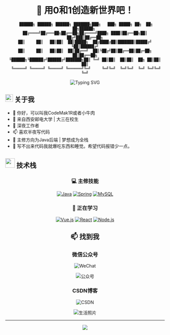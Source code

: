 # <div align="center">🌟 用0和1创造新世界吧！</div>

<div align="center">

```ascii
 ██████╗ ██████╗ ██████╗ ███████╗███╗   ███╗ █████╗ ██╗  ██╗ ██╗██████╗ 
██╔════╝██╔═══██╗██╔══██╗██╔════╝████╗ ████║██╔══██╗██║ ██╔╝███║██╔══██╗
██║     ██║   ██║██║  ██║█████╗  ██╔████╔██║███████║█████╔╝ ╚██║██████╔╝
██║     ██║   ██║██║  ██║██╔══╝  ██║╚██╔╝██║██╔══██║██╔═██╗  ██║██╔══██╗
╚██████╗╚██████╔╝██████╔╝███████╗██║ ╚═╝ ██║██║  ██║██║  ██╗ ██║██║  ██║
 ╚═════╝ ╚═════╝ ╚═════╝ ╚══════╝╚═╝     ╚═╝╚═╝  ╚═╝╚═╝  ╚═╝ ╚═╝╚═╝  ╚═╝
```

<img src="https://readme-typing-svg.demolab.com?font=Fira+Code&pause=1000&color=539BF5&center=true&vCenter=true&repeat=false&width=435&lines=Hello+World!+I'm+CodeMak1R+%F0%9F%91%8B" alt="Typing SVG" />

</div>

## <img src="https://media2.giphy.com/media/QssGEmpkyEOhBCb7e1/giphy.gif?cid=ecf05e47a0n3gi1bfqntqmob8g9aid1oyj2wr3ds3mg700bl&rid=giphy.gif" width="24"> 关于我

- 👋 你好，可以叫我CodeMak1R或者小牛肉
- 👀 来自西安邮电大学 | 大三在校生
- 💞️ 深夜工作者
- 📫 喜欢半夜写代码
- 🌱 主修方向为Java后端 | 梦想成为全栈
- 👊 写不出来代码我就爆吃东西和睡觉。希望代码报错少一点。

## <img src="https://media.giphy.com/media/WUlplcMpOCEmTGBtBW/giphy.gif" width="30"> 技术栈

<div align="center">

### 💻 主修技能
[![Java](https://img.shields.io/badge/Java-%23ED8B00.svg?style=for-the-badge&logo=java&logoColor=white)](https://www.java.com)
[![Spring](https://img.shields.io/badge/Spring-%236DB33F.svg?style=for-the-badge&logo=spring&logoColor=white)](https://spring.io/)
[![MySQL](https://img.shields.io/badge/MySQL-%2300f.svg?style=for-the-badge&logo=mysql&logoColor=white)](https://www.mysql.com/)

### 🌱 正在学习
[![Vue.js](https://img.shields.io/badge/Vue.js-%234FC08D.svg?style=for-the-badge&logo=vue.js&logoColor=white)](https://vuejs.org/)
[![React](https://img.shields.io/badge/React-%2320232a.svg?style=for-the-badge&logo=react&logoColor=%2361DAFB)](https://reactjs.org/)
[![Node.js](https://img.shields.io/badge/Node.js-6DA55F?style=for-the-badge&logo=node.js&logoColor=white)](https://nodejs.org/)



## 📫 找到我

<div align="center">

### 微信公众号

![WeChat](https://img.shields.io/badge/WeChat-%2307C160.svg?style=for-the-badge&logo=wechat&logoColor=white)

![公众号](https://github.com/user-attachments/assets/fa441504-1601-48aa-9662-d07397fcbb5a)

### CSDN博客

![CSDN](https://img.shields.io/badge/CSDN-%23FF4D4D.svg?style=for-the-badge&logo=c&logoColor=white)

![生活照片](https://github.com/lishuangqiang/lishuangqiang/assets/142634204/36a3fdfd-eb9e-4aff-9a4f-4a61be1a7ff8)


---

<img src="https://profile-counter.glitch.me/CodeMak1R/count.svg" />

</div>

<!---
持续更新中...
--->
